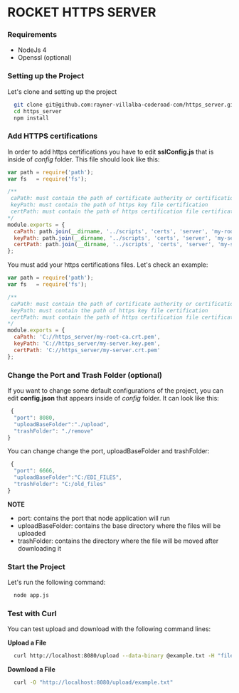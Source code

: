 # ROCKET HTTPS SERVER

### Requirements 

 * NodeJs 4
 * Openssl (optional)

### Setting up the Project 

Let's clone and setting up the project 

```bash
  git clone git@github.com:rayner-villalba-coderoad-com/https_server.git
  cd https_server
  npm install
```  
### Add HTTPS certifications
In order to add https certifications you have to edit **sslConfig.js**  that is inside of _config_ folder. This file should look like this: 
```javascript
var path = require('path');
var fs   = require('fs');

/**
 caPath: must contain the path of certificate authority or certification authority (CA) file
 keyPath: must contain the path of https key file certification
 certPath: must contain the path of https certification file certification 
*/
module.exports = {
  caPath: path.join(__dirname, '../scripts', 'certs', 'server', 'my-root-ca.crt.pem'), 
  keyPath: path.join(__dirname, '../scripts', 'certs', 'server', 'my-server.key.pem'),
  certPath: path.join(__dirname, '../scripts', 'certs', 'server', 'my-server.crt.pem')
};
```
You must add your https certifications files. Let's check an example:

```javascript
var path = require('path');
var fs   = require('fs');

/**
 caPath: must contain the path of certificate authority or certification authority (CA) file
 keyPath: must contain the path of https key file certification
 certPath: must contain the path of https certification file certification 
*/
module.exports = {
  caPath: 'C://https_server/my-root-ca.crt.pem', 
  keyPath: 'C://https_server/my-server.key.pem',
  certPath: 'C://https_server/my-server.crt.pem'
};
```

### Change the Port and Trash Folder (optional)   
If you want to change some default configurations of the project, you can edit **config.json** that appears inside of _config_ folder. It can look like this:

```javascript
 {
  "port": 8080,
  "uploadBaseFolder":"./upload",
  "trashFolder": "./remove"
}
```
You can change change the port, uploadBaseFolder and trashFolder:

```javascript
 {
  "port": 6666,
  "uploadBaseFolder":"C:/EDI_FILES",
  "trashFolder": "C:/old_files"
}
```
 
**NOTE** 
  * port: contains the port that node application will run
  * uploadBaseFolder: contains the base directory where the files will be uploaded
  * trashFolder: contains the directory where the file will be moved after downloading it

### Start the Project
Let's run the following command:

```bash
  node app.js
``` 

### Test with Curl 
You can test upload and download with the following command lines: 

**Upload a File**

```bash
  curl http://localhost:8080/upload --data-binary @example.txt -H "filename:example.txt"
```

**Download a File**

```bash
  curl -O "http://localhost:8080/upload/example.txt"
```
